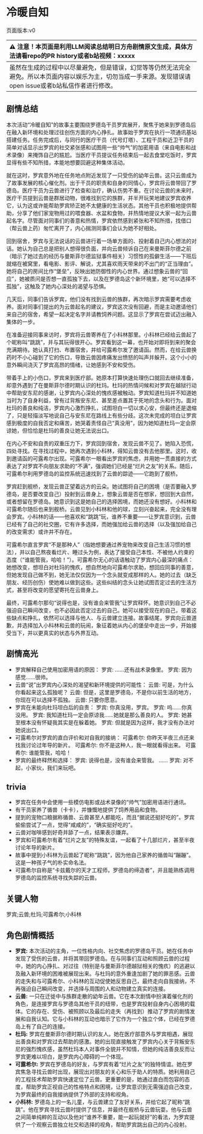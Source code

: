 # 冷暖自知
页面版本:v0
 

| :warning: 注意！本页面是利用LLM阅读总结明日方舟剧情原文生成，具体方法请看repo的PR history或者b站视频：xxxxx           |
|:----------------------------|
| 虽然在生成的过程中以尽量避免，但是错误，幻觉等等仍然无法完全避免。所以本页面内容以娱乐为主，切勿当成一手来源。发现错误请open issue或者b站私信作者进行修改。|



## 剧情总结
本次活动“冷暖自知”的故事主要围绕罗德岛干员罗宾展开，聚焦于她来到罗德岛后在融入新环境和处理过往创伤方面的内心挣扎。故事始于罗宾在执行一项通讯基站搭建任务。任务完成后，与同行的医疗干员（代号灯塔）、工程干员和近卫干员的简单对话显示出罗宾的社交紧张感和试图用一些“帅气”的加密用语（来自电影和战术录像）来掩饰自己的尴尬。当医疗干员提议任务结束后一起去食堂吃饭时，罗宾显得有些不知所措，本能地想要回避这种集体活动。

就在这时，罗宾意外地在任务地点附近发现了一只受伤的幼年云兽。这只云兽成为了故事发展的核心催化剂。出于干员的职责和自身的同情心，罗宾将云兽带回了罗德岛。医疗干员为云兽进行了检查和治疗，确认伤势不重。在讨论云兽的未来时，医疗干员提到云兽是群居动物，很难找到它的族群，并半开玩笑地建议罗宾收养它，认为这或许能帮助罗宾矫正她不太健康的生活状态。其他干员也积极地提供帮助，分享了他们家宠物用过的喂食器、水盆和食物，并热情地提议大家一起为云兽起名字。尽管面对同事们的善意和热情，罗宾依然感到紧张和不知所措，找借口（帮云兽上药）匆忙离开了，内心揣测同事们会认为她不好相处。

回到宿舍，罗宾与无法说话的云兽进行着一场单方面的、投射着自己内心想法的对话。她认为自己总是把别人想得很负面，并向云兽倾诉自己在来曼斯菲尔德之前（暗示了她过去的经历与曼斯菲尔德监狱事件相关）习惯性的孤僻生活——下班后就缩在被窝里，看电影、影评、解说，尤其喜欢雨天带来的不出门的“正当理由”。她将自己的房间比作“堡垒”，反映出她防御性的内心世界。通过想象云兽的“回应”，她被质问是否想一直孤独下去，以及在罗德岛这个新环境里，她“可以选择不孤独”，这触及了她内心深处的渴望与恐惧。

几天后，同事们告诉罗宾，他们没有找到云兽的族群，再次暗示罗宾需要考虑收养。面对同事们提出的为云兽起名的建议，罗宾这次没有回避，而是主动邀请他们来自己的宿舍，希望一起决定名字并请教饲养问题。这显示了罗宾在尝试迈出融入集体的一步。

在准备迎接同事来访时，罗宾将云兽寄养在了小科林那里。小科林已经给云兽起了个昵称叫“跳跳”，并与其玩得很开心。罗宾看到这一幕，也开始对即将到来的聚会充满期待。她认真打扫、布置宿舍，并给可露希尔发了邀请函。然而，在给云兽换药时不小心碰到了它的伤口，导致云兽因疼痛发出愤怒的叫声并躲开。这个小小的意外瞬间浇灭了罗宾高昂的情绪，让她感到不安和受伤。

带着手上的小伤口，罗宾来到医疗部。她原本打算快速处理伤口就回去继续准备，却意外遇到了在曼斯菲尔德时期认识的杜玛。杜玛的热情问候和对罗宾在越狱行动中帮助安东尼的感谢，让罗宾内心深处的愧疚感被触动。罗宾知道杜玛并不知道她当时为了自身利益，曾有过背叛安东尼、甚至差点置其于死地的念头和行为。面对杜玛的善良和纯洁，罗宾内心激烈挣扎，试图坦白一切以求心安，但最终还是退缩了，只是轻描淡写地说自己与安东尼在路线上有些分歧。这次未完成的坦白让罗宾感到极度的自我否定和痛苦，她哭着责怪自己“真没用”，因为她知道杜玛一定会原谅她，但恰恰是杜玛的善良让她无法说出口。

在内心不安和自责的双重压力下，罗宾回到宿舍，发现云兽不见了。她陷入恐慌，四处寻找。在寻找过程中，她再次遇到小科林，得知云兽没有去他那里。这时，收到邀请函的可露希尔出现。可露希尔一眼看出罗宾的焦虑，并用她一贯直接的方式表达了对罗宾不向朋友求助的“不满”，强调她们已经是“烂片之友”的关系。随后，可露希尔利用罗德岛的监控系统迅速找到了云兽的踪迹——它跑到了舰桥。

罗宾赶到舰桥，发现云兽正望着远方的云朵。她试图将自己的困境（是否要融入罗德岛，是否要改变自己）投射到云兽身上，想象云兽是否在想家，想回到大自然，或者想留在罗德岛。她意识到这是她自己的选择困境，而她还没有想好。小科林和可露希尔随后也来到舰桥。云兽见到小科林和他的球，立刻兴奋起来，完全没有理会罗宾。小科林的话——他喜欢和“跳跳”玩，谁养不重要——让罗宾意识到，云兽已经有了自己的社交圈，它有许多选择，而她强加给云兽的选择（以及强加给自己的改变需求）或许并不存在。

可露希尔直言罗宾“不是那种人”（指她想要通过养宠物来改变自己生活习惯的想法），并以自己熬夜看烂片、睡过头为例，表达了接受自己本性、不被他人约束的态度（“谁能管我，哈哈！”）。可露希尔无心的话语触动了罗宾内心最深的痛点：她想改变，想坦白对杜玛的愧疚，想自然地向可露希尔求助，想回应同事的善意，但她发现自己做不到，她无法仅仅因为一个念头就变成那样的人。她的过去（缺乏朋友、经历创伤）使她难以做到这些。这些纠结的念头让她试图否定过去的生活方式，甚至将改变的愿望寄托在云兽身上。

最终，可露希尔那句“说得也是，没有谁会来管我”让罗宾释怀。她意识到自己不必强迫自己瞬间改变，也不必因此否定过去的自己。她可以接受现在的自己，带着这些缺点和挣扎，依然可以选择与他人、与云兽建立连接。故事结尾，罗宾向云兽道歉，并选择加入小科林和云兽的玩闹，象征着她从内心的堡垒中走出一步，开始接受当下，并以更真实的状态与外界互动。
## 剧情高光
*   罗宾解释自己使用加密用语的原因：
    罗宾: ......还有战术录像里。
    罗宾: 因为感觉......很帅。
*   云兽“说”出罗宾内心深处的渴望和新环境提供的可能性：
    云兽: 可是，为什么你看起来这么孤独呢？
    云兽: 但是，这里是罗德岛，不是你以前生活的地方，你现在可以选择不孤独。
    云兽: 只要你愿意。
*   罗宾在未能向杜玛坦白后的自责：
    罗宾: 你真没用，罗宾。
    罗宾: 呜......你真没用。
    罗宾: 我知道杜玛一定会原谅我......她就是那么善良的人。
    罗宾: 她甚至根本没有怀疑我其实是在躲着她。
    罗宾: 但就是因为这样，我才没有办法对她说出口。
*   可露希尔对罗宾的直白评价和对自我的接纳：
    可露希尔: 你昨天半夜三点还来找我讨论过年导的新片。
    可露希尔: 你不是这种人，我一眼就看得出来。
    可露希尔: 谁能管我，哈哈！
*   罗宾的最终释然和选择：
    罗宾: 说得也是，没有谁会来管我。
    ......
    罗宾: 对不起，小家伙，我们来玩吧。
## trivia
*   罗宾在任务中会使用一些模仿电影或战术录像的“帅气”加密用语进行通讯。
*   有干员家养了循兽（卡卡），并慷慨地提供了饲养用品和食物。
*   提到的宠物口粮据称循兽、云兽甚至人都能吃，而且“据说还挺好吃的”。罗宾偷偷尝试了一点，觉得“咸咸的”，“确实挺好吃的”。
*   云兽对咖啡感到好奇并舔了一点，结果表示嫌弃。
*   罗宾和可露希尔有着“烂片之友”的特殊友谊，一起看了十几部烂片，甚至半夜讨论年导的新片。
*   故事中提到小科林为云兽起了昵称“跳跳”，因为他自己家养的循兽叫“蹦蹦”。这是一种孩子气的朴实命名法。
*   可露希尔自称是“卡兹戴尔的天才工程师，罗德岛的缔造者”，并且能熟练调用罗德岛的监控系统寻找失踪的云兽。
## 关键人物
罗宾;云兽;杜玛;可露希尔;小科林
## 角色剧情概括
-   **罗宾:** 本次活动的主角，一位性格内向、社交焦虑的罗德岛干员。她在任务中发现了受伤的云兽，并将其带回罗德岛。在与同事们互动和照顾云兽的过程中，她的内心挣扎、对过往（特别是与曼斯菲尔德越狱相关的愧疚）的逃避以及融入新环境的困难被展现出来。与杜玛的意外重逢加剧了她的罪恶感。云兽的走失和与可露希尔、小科林的互动促使她反思自己，最终走向自我接纳，不再强迫自己瞬间改变，并选择与周围的人和动物建立真实的连接。
-   **云兽:** 一只在迁徙中与族群走散的幼年云兽。它在本次剧情中扮演着催化剂的角色，是连接罗宾与罗德岛其他干员的纽带，也是罗宾投射自身内心困境的载体。它的存在、受伤、被照顾以及最后的走失（再找到）推动了罗宾的剧情发展和自我认知。它与小科林的互动也暗示了它作为一个独立个体，已经在罗德岛上有了自己的连接。
-   **杜玛:** 罗宾在曼斯菲尔德时期认识的友人。她在医疗部意外与罗宾相遇，展现出善良和对罗宾过去帮助的感激。她的出现直接触发了罗宾内心关于背叛安东尼的强烈愧疚感，虽然杜玛本人对事件全貌并不知情，但她的纯洁善良反而让罗宾更难以坦白，是罗宾内心障碍的一个体现。
-   **可露希尔:** 罗宾在罗德岛的好友，与罗宾有着“烂片之友”的独特情谊。她在罗宾焦急寻找云兽时出现，展现出对朋友的关心和乐于助人的特质。她利用自己的工程技术帮助罗宾快速定位了云兽。更重要的是，她通过直白而包容的态度，帮助罗宾正视自己的性格特点和困境，让罗宾意识到无需强迫自己改变，为罗宾最终的自我接纳提供了外部的支持和视角。
-   **小科林:** 罗德岛上的一名儿童，与云兽建立了友好关系，并给它起了昵称“跳跳”。他在罗宾寻找云兽时提供了信息，并最终在舰桥与云兽玩耍。他与云兽之间简单纯粹的互动以及他对“谁养不重要，能一起玩就好”的看法，为罗宾提供了一个观察云兽独立社交和选择的视角，帮助罗宾跳出自己的内心投射。